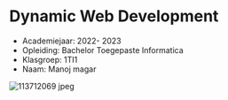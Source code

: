 # Dynamic Web Development

- Academiejaar: 2022- 2023
- Opleiding: Bachelor Toegepaste Informatica
- Klasgroep: 1TI1
- Naam: Manoj magar

![113712069 jpeg](https://user-images.githubusercontent.com/113712069/216999666-7037b98a-a058-430a-9c24-00ec9b4445f4.jpg)
